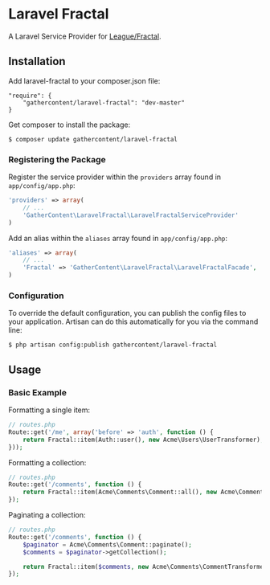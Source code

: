 # Laravel Fractal

A Laravel Service Provider for [League/Fractal](http://fractal.thephpleague.com).

## Installation

Add laravel-fractal to your composer.json file:

```
"require": {
    "gathercontent/laravel-fractal": "dev-master"
}
```

Get composer to install the package:

```
$ composer update gathercontent/laravel-fractal
```

### Registering the Package

Register the service provider within the ```providers``` array found in ```app/config/app.php```:

```php
'providers' => array(
    // ...
    'GatherContent\LaravelFractal\LaravelFractalServiceProvider'
)
```

Add an alias within the ```aliases``` array found in ```app/config/app.php```:


```php
'aliases' => array(
    // ...
    'Fractal' => 'GatherContent\LaravelFractal\LaravelFractalFacade',
)
```

### Configuration

To override the default configuration, you can publish the config files to your application.
Artisan can do this automatically for you via the command line:

```
$ php artisan config:publish gathercontent/laravel-fractal
```

## Usage

### Basic Example

Formatting a single item:

```php
// routes.php
Route::get('/me', array('before' => 'auth', function () {
    return Fractal::item(Auth::user(), new Acme\Users\UserTransformer);
}));
```

Formatting a collection:

```php
// routes.php
Route::get('/comments', function () {
    return Fractal::item(Acme\Comments\Comment::all(), new Acme\Comments\CommentTransformer);
});
```

Paginating a collection:

```php
// routes.php
Route::get('/comments', function () {
    $paginator = Acme\Comments\Comment::paginate();
    $comments = $paginator->getCollection();

    return Fractal::item($comments, new Acme\Comments\CommentTransformer, $paginator);
});
```
